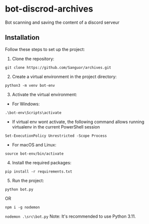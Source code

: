 # bot-discrod-archives

Bot scanning and saving the content of a discord serveur

## Installation

Follow these steps to set up the project:

1. Clone the repository:

```git clone https://github.com/Sanguor/archives.git```

2. Create a virtual environment in the project directory:

```python3 -m venv bot-env```


3. Activate the virtual environment:

- For Windows:

```.\bot-env\Scripts\activate```

- If virtual env wont activate, the following command allows running virtualenv in the current PowerShell session

```Set-ExecutionPolicy Unrestricted -Scope Process``` 

- For macOS and Linux:

```source bot-env/bin/activate```


4. Install the required packages:

```pip install -r requirements.txt```


5. Run the project:

```python bot.py```

OR 

```npm i -g nodemon```

```nodemon .\src\bot.py```
Note: It's recommended to use Python 3.11.
